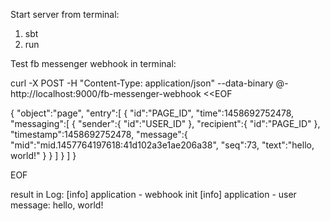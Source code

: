 
Start server from terminal:
1. sbt
2. run


Test fb messenger webhook in terminal:

curl -X POST -H "Content-Type: application/json" --data-binary @- http://localhost:9000/fb-messenger-webhook <<EOF

{
        "object":"page",
        "entry":[
        {
          "id":"PAGE_ID",
          "time":1458692752478,
          "messaging":[
           {
            "sender":{
              "id":"USER_ID"
            },
            "recipient":{
              "id":"PAGE_ID"
            },
            "timestamp":1458692752478,
            "message":{
               "mid":"mid.1457764197618:41d102a3e1ae206a38",
               "seq":73,
               "text":"hello, world!"
             }
          }  ]
        }
        ]
      }
      
EOF

result in Log:
[info] application - webhook init
[info] application - user message: hello, world!
